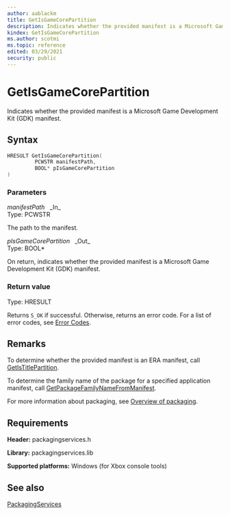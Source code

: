 ```yaml
---
author: aablackm
title: GetIsGameCorePartition
description: Indicates whether the provided manifest is a Microsoft Game Development Kit (GDK) manifest.
kindex: GetIsGameCorePartition
ms.author: scotmi
ms.topic: reference
edited: 03/29/2021
security: public
---
```


# GetIsGameCorePartition

Indicates whether the provided manifest is a Microsoft Game Development Kit (GDK) manifest.

<a id="syntaxSection"></a>

## Syntax
  
```cpp
HRESULT GetIsGameCorePartition(
         PCWSTR manifestPath,
         BOOL* pIsGameCorePartition
)
```

<a id="parametersSection"></a>

### Parameters

*manifestPath* &nbsp;&nbsp;\_In\_  
Type: PCWSTR

The path to the manifest.

*pIsGameCorePartition* &nbsp;&nbsp;\_Out\_  
Type: BOOL\*

On return, indicates whether the provided manifest is a Microsoft Game Development Kit (GDK) manifest.

<a id="retvalSection"></a>

### Return value

Type: HRESULT

Returns `S_OK` if successful. Otherwise, returns an error code. For a list of error codes, see [Error Codes](../../../errorcodes.md).

<a id="remarksSection"></a>

## Remarks

To determine whether the provided manifest is an ERA manifest, call [GetIsTitlePartition](getistitlepartition.md).

To determine the family name of the package for a specified application manifest, call [GetPackageFamilyNameFromManifest](getpackagefamilynamefrommanifest.md).

For more information about packaging, see [Overview of packaging](../../../../packaging/overviews/packaging.md).

<a id="requirementsSection"></a>

## Requirements

**Header:** packagingservices.h

**Library:** packagingservices.lib

**Supported platforms:** Windows (for Xbox console tools)

<a id="seealsoSection"></a>

## See also

[PackagingServices](../packagingservices_members.md)  